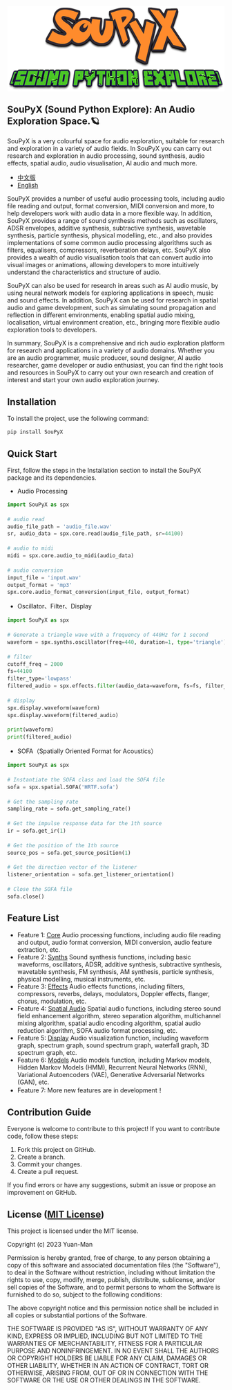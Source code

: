 <p align="center">
  <img src="SouPyX.png" alt="SouPyX" style="display:block; margin:auto; transform: scale(1.0);" />
</p>

## SouPyX (Sound Python Explore): An Audio Exploration Space.🪐

SouPyX is a very colourful space for audio exploration, suitable for research and exploration in a variety of audio fields. In SouPyX you can carry out research and exploration in audio processing, sound synthesis, audio effects, spatial audio, audio visualisation, AI audio and much more.

- [中文版](./README_CN.md)
- [English](./README.md)

SouPyX provides a number of useful audio processing tools, including audio file reading and output, format conversion, MIDI conversion and more, to help developers work with audio data in a more flexible way. In addition, SouPyX provides a range of sound synthesis methods such as oscillators, ADSR envelopes, additive synthesis, subtractive synthesis, wavetable synthesis, particle synthesis, physical modelling, etc., and also provides implementations of some common audio processing algorithms such as filters, equalisers, compressors, reverberation delays, etc. SouPyX also provides a wealth of audio visualisation tools that can convert audio into visual images or animations, allowing developers to more intuitively understand the characteristics and structure of audio.

SouPyX can also be used for research in areas such as AI audio music, by using neural network models for exploring applications in speech, music and sound effects. In addition, SouPyX can be used for research in spatial audio and game development, such as simulating sound propagation and reflection in different environments, enabling spatial audio mixing, localisation, virtual environment creation, etc., bringing more flexible audio exploration tools to developers.

In summary, SouPyX is a comprehensive and rich audio exploration platform for research and applications in a variety of audio domains. Whether you are an audio programmer, music producer, sound designer, AI audio researcher, game developer or audio enthusiast, you can find the right tools and resources in SouPyX to carry out your own research and creation of interest and start your own audio exploration journey.

## Installation

To install the project, use the following command:

```python
pip install SouPyX
```

## Quick Start

First, follow the steps in the Installation section to install the SouPyX package and its dependencies.

* Audio Processing

```python
import SouPyX as spx

# audio read
audio_file_path = 'audio_file.wav'
sr, audio_data = spx.core.read(audio_file_path, sr=44100)

# audio to midi
midi = spx.core.audio_to_midi(audio_data)

# audio conversion
input_file = 'input.wav'
output_format = 'mp3'
spx.core.audio_format_conversion(input_file, output_format)
```

* Oscillator、Filter、Display

```python
import SouPyX as spx

# Generate a triangle wave with a frequency of 440Hz for 1 second
waveform = spx.synths.oscillator(freq=440, duration=1, type='triangle')

# filter
cutoff_freq = 2000
fs=44100
filter_type='lowpass'
filtered_audio = spx.effects.filter(audio_data=waveform, fs=fs, filter_type=filter_type, cutoff_freq=cutoff_freq)

# display
spx.display.waveform(waveform)
spx.display.waveform(filtered_audio)

print(waveform)
print(filtered_audio)
```

* SOFA（Spatially Oriented Format for Acoustics）

```python
import SouPyX as spx

# Instantiate the SOFA class and load the SOFA file
sofa = spx.spatial.SOFA('HRTF.sofa')

# Get the sampling rate
sampling_rate = sofa.get_sampling_rate()

# Get the impulse response data for the 1th source
ir = sofa.get_ir(1)

# Get the position of the 1th source
source_pos = sofa.get_source_position(1)

# Get the direction vector of the listener
listener_orientation = sofa.get_listener_orientation()

# Close the SOFA file
sofa.close()

```

## Feature List

* Feature 1: [Core](./SouPyX/core.py) Audio processing functions, including audio file reading and output, audio format conversion, MIDI conversion, audio feature extraction, etc.
* Feature 2: [Synths](./SouPyX/synths.py) Sound synthesis functions, including basic waveforms, oscillators, ADSR, additive synthesis, subtractive synthesis, wavetable synthesis, FM synthesis, AM synthesis, particle synthesis, physical modelling, musical instruments, etc.
* Feature 3: [Effects](./SouPyX/effects.py) Audio effects functions, including filters, compressors, reverbs, delays, modulators, Doppler effects, flanger, chorus, modulation, etc.
* Feature 4: [Spatial Audio](./SouPyX/spatial.py) Spatial audio functions, including stereo sound field enhancement algorithm, stereo separation algorithm, multichannel mixing algorithm, spatial audio encoding algorithm, spatial audio reduction algorithm, SOFA audio format processing, etc.
* Feature 5: [Display](./SouPyX/display.py) Audio visualization function, including waveform graph, spectrum graph, sound spectrum graph, waterfall graph, 3D spectrum graph, etc.
* Feature 6: [Models](./SouPyX/models.py) Audio models function, including Markov models, Hidden Markov Models (HMM), Recurrent Neural Networks (RNN), Variational Autoencoders (VAE), Generative Adversarial Networks (GAN), etc.
* Feature 7: More new features are in development！

## Contribution Guide

Everyone is welcome to contribute to this project! If you want to contribute code, follow these steps:

1. Fork this project on GitHub.
2. Create a branch.
3. Commit your changes.
4. Create a pull request.

If you find errors or have any suggestions, submit an issue or propose an improvement on GitHub.

## License ([MIT License](./LICENSE))

This project is licensed under the MIT license.

Copyright (c) 2023 Yuan-Man

Permission is hereby granted, free of charge, to any person obtaining a copy of this software and associated documentation files (the "Software"), to deal in the Software without restriction, including without limitation the rights to use, copy, modify, merge, publish, distribute, sublicense, and/or sell copies of the Software, and to permit persons to whom the Software is furnished to do so, subject to the following conditions:

The above copyright notice and this permission notice shall be included in all copies or substantial portions of the Software.

THE SOFTWARE IS PROVIDED "AS IS", WITHOUT WARRANTY OF ANY KIND, EXPRESS OR IMPLIED, INCLUDING BUT NOT LIMITED TO THE WARRANTIES OF MERCHANTABILITY, FITNESS FOR A PARTICULAR PURPOSE AND NONINFRINGEMENT. IN NO EVENT SHALL THE AUTHORS OR COPYRIGHT HOLDERS BE LIABLE FOR ANY CLAIM, DAMAGES OR OTHER LIABILITY, WHETHER IN AN ACTION OF CONTRACT, TORT OR OTHERWISE, ARISING FROM, OUT OF OR IN CONNECTION WITH THE SOFTWARE OR THE USE OR OTHER DEALINGS IN THE SOFTWARE.
